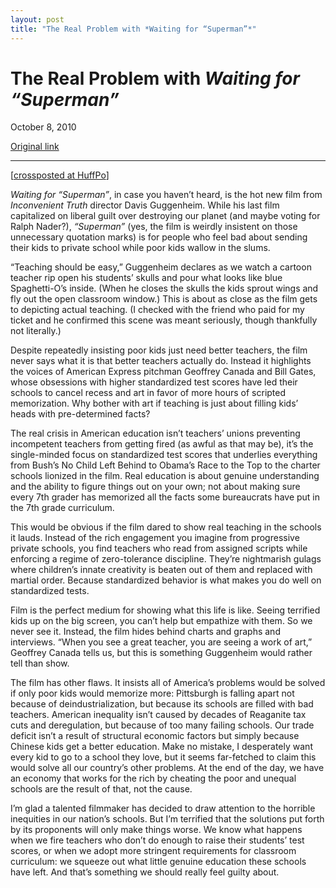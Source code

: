 ```yaml
---
layout: post
title: "The Real Problem with *Waiting for “Superman”*"
---
```

The Real Problem with *Waiting for “Superman”*
==============================================

October 8, 2010

[Original link](http://www.aaronsw.com/weblog/waitingforsuperman)

* * * * *

[[crossposted at
HuffPo](http://www.huffingtonpost.com/aaron-swartz/the-real-problem-with-wai_b_748748.html)]

*Waiting for “Superman”*, in case you haven’t heard, is the hot new film
from *Inconvenient Truth* director Davis Guggenheim. While his last film
capitalized on liberal guilt over destroying our planet (and maybe
voting for Ralph Nader?), *“Superman”* (yes, the film is weirdly
insistent on those unnecessary quotation marks) is for people who feel
bad about sending their kids to private school while poor kids wallow in
the slums.

“Teaching should be easy,” Guggenheim declares as we watch a cartoon
teacher rip open his students’ skulls and pour what looks like blue
Spaghetti-O’s inside. (When he closes the skulls the kids sprout wings
and fly out the open classroom window.) This is about as close as the
film gets to depicting actual teaching. (I checked with the friend who
paid for my ticket and he confirmed this scene was meant seriously,
though thankfully not literally.)

Despite repeatedly insisting poor kids just need better teachers, the
film never says what it is that better teachers actually do. Instead it
highlights the voices of American Express pitchman Geoffrey Canada and
Bill Gates, whose obsessions with higher standardized test scores have
led their schools to cancel recess and art in favor of more hours of
scripted memorization. Why bother with art if teaching is just about
filling kids’ heads with pre-determined facts?

The real crisis in American education isn’t teachers’ unions preventing
incompetent teachers from getting fired (as awful as that may be), it’s
the single-minded focus on standardized test scores that underlies
everything from Bush’s No Child Left Behind to Obama’s Race to the Top
to the charter schools lionized in the film. Real education is about
genuine understanding and the ability to figure things out on your own;
not about making sure every 7th grader has memorized all the facts some
bureaucrats have put in the 7th grade curriculum.

This would be obvious if the film dared to show real teaching in the
schools it lauds. Instead of the rich engagement you imagine from
progressive private schools, you find teachers who read from assigned
scripts while enforcing a regime of zero-tolerance discipline. They’re
nightmarish gulags where children’s innate creativity is beaten out of
them and replaced with martial order. Because standardized behavior is
what makes you do well on standardized tests.

Film is the perfect medium for showing what this life is like. Seeing
terrified kids up on the big screen, you can’t help but empathize with
them. So we never see it. Instead, the film hides behind charts and
graphs and interviews. “When you see a great teacher, you are seeing a
work of art,” Geoffrey Canada tells us, but this is something Guggenheim
would rather tell than show.

The film has other flaws. It insists all of America’s problems would be
solved if only poor kids would memorize more: Pittsburgh is falling
apart not because of deindustrialization, but because its schools are
filled with bad teachers. American inequality isn’t caused by decades of
Reaganite tax cuts and deregulation, but because of too many failing
schools. Our trade deficit isn’t a result of structural economic factors
but simply because Chinese kids get a better education. Make no mistake,
I desperately want every kid to go to a school they love, but it seems
far-fetched to claim this would solve all our country’s other problems.
At the end of the day, we have an economy that works for the rich by
cheating the poor and unequal schools are the result of that, not the
cause.

I’m glad a talented filmmaker has decided to draw attention to the
horrible inequities in our nation’s schools. But I’m terrified that the
solutions put forth by its proponents will only make things worse. We
know what happens when we fire teachers who don’t do enough to raise
their students’ test scores, or when we adopt more stringent
requirements for classroom curriculum: we squeeze out what little
genuine education these schools have left. And that’s something we
should really feel guilty about.
